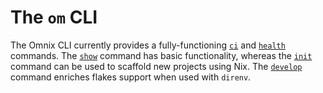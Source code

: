 
# The `om` CLI

The Omnix CLI currently provides a fully-functioning [`ci`](ci.md) and [`health`](health.md) commands. The [`show`](show.md) command has basic functionality, whereas the [`init`](init.md) command can be used to scaffold new projects using Nix. The [`develop`](develop.md) command enriches flakes support when used with `direnv`.
